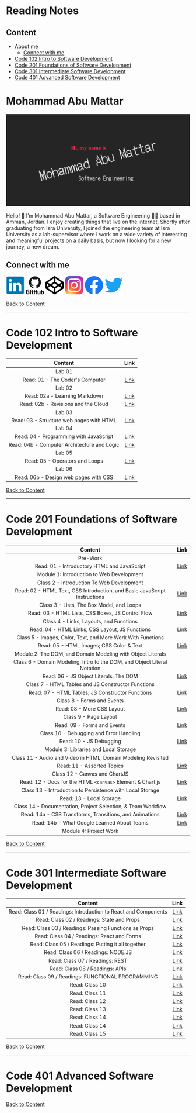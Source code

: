 # Reading Notes

## Content
- [About me](#mohammad-abu-mattar)
    - [Connect with me](#connect-with-me)
- [Code 102 Intro to Software Development](#code-102-intro-to-software-development)
- [Code 201 Foundations of Software Development](#code-201-foundations-of-Software-development)
- [Code 301 Intermediate Software Development](#code-301-intermediate-software-development)
- [Code 401 Advanced Software Development](#code-401-advanced-software-development)

# Mohammad Abu Mattar

[![Header](./assets/img/imgHeader.png "Header")](https://mkabumattar.github.io/)

Hello! 👋 I’m Mohammad Abu Mattar, a Software Engineering 👨‍💻 based in Amman, Jordan. I enjoy creating things that live on the internet, Shortly after graduating from Isra University, I joined the engineering team at Isra University as a lab-supervisor where I work on a wide variety of interesting and meaningful projects on a daily basis, but now I looking for a new journey, a new dream.

## Connect with me

<a href="https://www.linkedin.com/in/mkabumattar/" target="blank"><img src="./assets/icons/linkedin.png" alt="mkabumattar | LinkediIn" height="50" width="50" /></a>
<a href="https://github.com/MKAbuMattar" target="blank"><img src="./assets/icons/github.png" alt="mkabumattar | GitHub" height="50" width="50" /></a>
<a href="https://codepen.io/mkabumattar" target="blank"><img src="./assets/icons/codepen.png" alt="mkabumattar | CodePen" height="50" width="50" /></a>
<a href="https://instagram.com/mkabumattar" target="blank"><img src="./assets/icons/instagram.png" alt="mkabumattar | Instagram" height="50" width="50" /></a>
<a href="https://fb.com/mkabumattar" target="blank"><img src="./assets/icons/facebook.png" alt="mkabumattar | Facebook" height="50" width="50" /></a>
<a href="https://twitter.com/mkabumattar" target="blank"><img src="./assets/icons/twitter.png" alt="mkabumattar | Twitter" height="50" width="50" /></a>

[Back to Content](#content)

***

# Code 102 Intro to Software Development

| Content                                | Link |
| :------------------------------------: | :---------: |
| Lab 01                                  |
| Read: 01 - The Coder's Computer       | [Link](./class01/) |
| Lab 02                                 |
| Read: 02a - Learning Markdown         | [Link](./class02/README02A) |
| Read: 02b - Revisions and the Cloud   | [Link](./class02/README02B) |
| Lab 03                                 |
| Read: 03 - Structure web pages with HTML   | [Link](./class03/) |
| Lab 04                                  |
| Read: 04 - Programming with JavaScript   | [Link](./class04/READ04A) |
| Read: 04b - Computer Architecture and Logic | [Link](./class04/READ04B) |
| Lab 05                                 |
| Read: 05 - Operators and Loops | [Link](./class05/) |
| Lab 06                                 |
| Read: 06b - Design web pages with CSS | [Link](./class06/) |

[Back to Content](#content)

***

# Code 201 Foundations of Software Development

| Content                                | Link |
| :------------------------------------: | :---------: |
| Pre-Work |
| Read: 01 - Introductory HTML and JavaScript | [Link](./class07/) |
| Module 1: Introduction to Web Development  |
| Class 2 - Introduction To Web Development |
| Read: 02 - HTML Text, CSS Introduction, and Basic JavaScript Instructions | [Link](./class08/) |
| Class 3 - Lists, The Box Model, and Loops |
| Read: 03 - HTML Lists, CSS Boxes, JS Control Flow | [Link](./class09/) |
| Class 4 - Links, Layouts, and Functions |
| Read: 04 - HTML Links, CSS Layout, JS Functions | [Link](./class10/) |
| Class 5 - Images, Color, Text, and More Work With Functions |
| Read: 05 - HTML Images; CSS Color & Text | [Link](./class11/) |
| Module 2: The DOM, and Domain Modeling with Object Literals |
| Class 6 - Domain Modeling, Intro to the DOM, and Object Literal Notation |
| Read: 06 - JS Object Literals; The DOM | [Link](./class12/) |
| Class 7 - HTML Tables and JS Constructor Functions |
| Read: 07 - HTML Tables; JS Constructor Functions | [Link](./class13/) |
| Class 8 - Forms and Events |
| Read: 08 - More CSS Layout | [Link](./class14/) |
| Class 9 - Page Layout |
| Read: 09 - Forms and Events | [Link](./class15/) |
| Class 10 - Debugging and Error Handling |
| Read: 10 - JS Debugging | [Link](./class16/) |
| Module 3: Libraries and Local Storage |
| Class 11 - Audio and Video in HTML; Domain Modeling Revisited |
| Read: 11 - Assorted Topics | [Link](./class17/) |
| Class 12 - Canvas and ChartJS |
| Read: 12 - Docs for the HTML `<canvas>` Element & Chart.js | [Link](./class18/) |
| Class 13 - Introduction to Persistence with Local Storage |
| Read: 13 - Local Storage | [Link](./class19/) |
| Class 14 - Documentation, Project Selection, & Team Workflow |
| Read: 14a - CSS Transforms, Transitions, and Animations | [Link](./class20/a/) |
| Read: 14b - What Google Learned About Teams | [Link](./class20/b/) |
| Module 4: Project Work |

[Back to Content](#content)

***

# Code 301 Intermediate Software Development

| Content                                | Link |
| :------------------------------------: | :---------: |
| Read: Class 01 / Readings: Introduction to React and Components | [Link](./301/read01/) |
| Read: Class 02 / Readings: State and Props | [Link](./301/read02/) |
| Read: Class 03 / Readings: Passing Functions as Props | [Link](./301/read03/) |
| Read: Class 04 / Readings: React and Forms | [Link](./301/read04/) |
| Read: Class 05 / Readings: Putting it all together | [Link](./301/read05/) |
| Read: Class 06 / Readings: NODE.JS | [Link](./301/read06/) |
| Read: Class 07 / Readings: REST | [Link](./301/read07/) |
| Read: Class 08 / Readings: APIs | [Link](./301/read08/) |
| Read: Class 09 / Readings: FUNCTIONAL PROGRAMMING | [Link](./301/read09/) |
| Read: Class 10 | [Link](./301/read10/) |
| Read: Class 11 | [Link](./301/read11/) |
| Read: Class 12 | [Link](./301/read12/) |
| Read: Class 13 | [Link](./301/read13/) |
| Read: Class 14 | [Link](./301/read14/a/) |
| Read: Class 14 | [Link](./301/read14/b/) |
| Read: Class 15 | [Link](./301/read15/) |

[Back to Content](#content)

***

# Code 401 Advanced Software Development

[Back to Content](#content)
